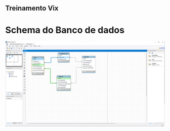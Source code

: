 ## Treinamento Vix

# Schema do Banco de dados
![alt text](https://raw.githubusercontent.com/emepacks/treinamento/main/docs/Captura%20de%20tela%202023-09-08%20124400.png)
